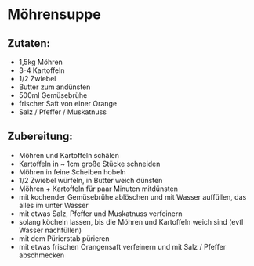 Möhrensuppe
==================================

Zutaten:
---------------
 * 1,5kg Möhren
 * 3-4 Kartoffeln
 * 1/2 Zwiebel
 * Butter zum andünsten
 * 500ml Gemüsebrühe
 * frischer Saft von einer Orange
 * Salz / Pfeffer / Muskatnuss


Zubereitung:
--------------

 - Möhren und Kartoffeln schälen
 - Kartoffeln in ~ 1cm große Stücke schneiden
 - Möhren in feine Scheiben hobeln
 - 1/2 Zwiebel würfeln, in Butter weich dünsten
 - Möhren + Kartoffeln für paar Minuten mitdünsten
 - mit kochender Gemüsebrühe ablöschen und mit Wasser auffüllen, das alles im unter Wasser
 - mit etwas Salz, Pfeffer und Muskatnuss verfeinern
 - solang köcheln lassen, bis die Möhren und Kartoffeln weich sind (evtl Wasser nachfüllen)
 - mit dem Pürierstab pürieren
 - mit etwas frischen Orangensaft verfeinern und mit Salz / Pfeffer abschmecken
 
